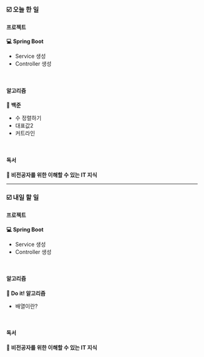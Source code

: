 ### ☑️  오늘 한 일
#### 프로젝트
<strong>💻 Spring Boot</strong>
  - Service 생성
  - Controller 생성

<br>

#### 알고리즘
<strong>🥈 백준</strong>
  - 수 정렬하기
  - 대표값2
  - 커트라인

<br>

#### 독서
<strong>🔖 비전공자를 위한 이해할 수 있는 IT 지식</strong>

<hr>

### ☑️  내일 할 일
#### 프로젝트
<strong>💻 Spring Boot</strong>
  - Service 생성
  - Controller 생성

<br>

#### 알고리즘
<strong>📖 Do it! 알고리즘</strong>
  - 배열이란?

<br>

#### 독서
<strong>🔖 비전공자를 위한 이해할 수 있는 IT 지식</strong>